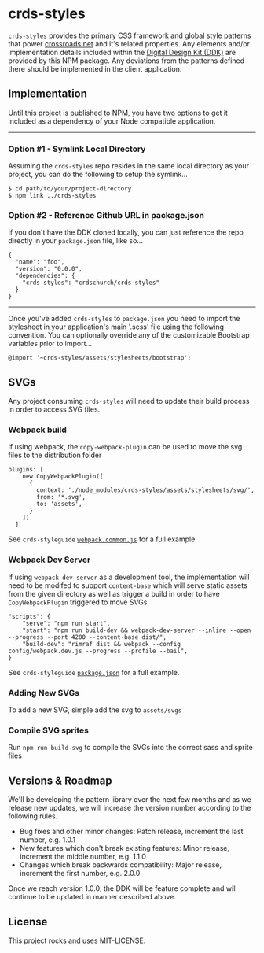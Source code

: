 # crds-styles

`crds-styles` provides the primary CSS framework and global style patterns that power [crossroads.net](http://crossroads.net) and it's related properties. Any elements and/or implementation details included within the [Digital Design Kit (DDK)](http://github.com/crdschurch/crds-styleguide) are provided by this NPM package. Any deviations from the patterns defined there should be implemented in the client application.

## Implementation

Until this project is published to NPM, you have two options to get it included as a dependency of your Node compatible application.

---

### Option #1 - Symlink Local Directory

Assuming the `crds-styles` repo resides in the same local directory as your project, you can do the following to setup the symlink...

    $ cd path/to/your/project-directory
    $ npm link ../crds-styles

### Option #2 - Reference Github URL in package.json

If you don't have the DDK cloned locally, you can just reference the repo directly in your `package.json` file, like so...

    {
      "name": "foo",
      "version": "0.0.0",
      "dependencies": {
        "crds-styles": "crdschurch/crds-styles"
      }
    }

---

Once you've added `crds-styles` to `package.json` you need to import the stylesheet in your application's main '.scss' file using the following convention. You can optionally override any of the customizable Bootstrap variables prior to import...

    @import '~crds-styles/assets/stylesheets/bootstrap';

## SVGs

Any project consuming `crds-styles` will need to update their build process in order to access SVG files.  

### Webpack build
If using webpack, the `copy-webpack-plugin` can be used to move the svg files to the distribution folder
```
plugins: [
    new CopyWebpackPlugin([
      {
        context: './node_modules/crds-styles/assets/stylesheets/svg/',
        from: '*.svg',
        to: 'assets',
      }
    ])
  ]
```
See `crds-styleguide` [`webpack.common.js`](https://github.com/crdschurch/crds-styleguide/blob/development/config/webpack.common.js) for a full example

### Webpack Dev Server
If using `webpack-dev-server` as a development tool, the implementation will need to be modifed to support `content-base` which will serve static assets from the given directory as well as trigger a build in order to have `CopyWebpackPlugin` triggered to move SVGs
```
"scripts": {
    "serve": "npm run start",
    "start": "npm run build-dev && webpack-dev-server --inline --open --progress --port 4200 --content-base dist/",
    "build-dev": "rimraf dist && webpack --config config/webpack.dev.js --progress --profile --bail",
}
```
See `crds-styleguide` [`package.json`](https://github.com/crdschurch/crds-styleguide/blob/development/package.json) for a full example.

### Adding New SVGs
To add a new SVG, simple add the svg to `assets/svgs`

### Compile SVG sprites
Run `npm run build-svg` to compile the SVGs into the correct sass and sprite files


## Versions &amp; Roadmap

We'll be developing the pattern library over the next few months and as we release new updates, we will increase the version number according to the following rules.

* Bug fixes and other minor changes: Patch release, increment the last number, e.g. 1.0.1
* New features which don't break existing features: Minor release, increment the middle number, e.g. 1.1.0
* Changes which break backwards compatibility: Major release, increment the first number, e.g. 2.0.0

Once we reach version 1.0.0, the DDK will be feature complete and will continue to be updated in manner described above.

## License

This project rocks and uses MIT-LICENSE.

